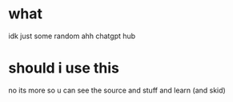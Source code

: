 # what
idk just some random ahh chatgpt hub

# should i use this
no its more so u can see the source and stuff and learn (and skid)
